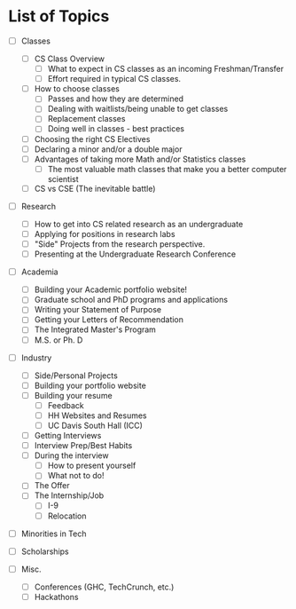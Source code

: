 # List of Topics

- [ ] Classes
	- [ ] CS Class Overview
		- [ ] What to expect in CS classes as an incoming Freshman/Transfer
		- [ ] Effort required in typical CS classes.
	- [ ] How to choose classes
		- [ ] Passes and how they are determined
		- [ ] Dealing with waitlists/being unable to get classes
		- [ ] Replacement classes
		- [ ] Doing well in classes - best practices
	- [ ] Choosing the right CS Electives
	- [ ] Declaring a minor and/or a double major
	- [ ] Advantages of taking more  Math and/or Statistics classes
		- [ ] The most valuable math classes that make you a better computer scientist
	- [ ] CS vs CSE (The inevitable battle)

- [ ] Research
	- [ ] How to get into CS related research as an undergraduate
	- [ ] Applying for positions in research labs
	- [ ] "Side" Projects from the research perspective.
	- [ ] Presenting at the Undergraduate Research Conference

- [ ] Academia
	- [ ] Building your Academic portfolio website!
	- [ ] Graduate school and PhD programs and applications
	- [ ] Writing your Statement of Purpose
	- [ ] Getting your Letters of Recommendation
	- [ ] The Integrated Master's Program
	- [ ] M.S. or Ph. D

- [ ] Industry
	- [ ] Side/Personal Projects
	- [ ] Building your portfolio website
	- [ ] Building your resume
		- [ ] Feedback
		- [ ] HH Websites and Resumes
		- [ ] UC Davis South Hall (ICC)
	- [ ] Getting Interviews
	- [ ] Interview Prep/Best Habits
	- [ ] During the interview
		- [ ] How to present yourself
		- [ ] What not to do!
	- [ ] The Offer
	- [ ] The Internship/Job
		- [ ] I-9
		- [ ] Relocation

- [ ] Minorities in Tech

- [ ] Scholarships

- [ ] Misc.
	- [ ] Conferences (GHC, TechCrunch, etc.)
	- [ ] Hackathons
